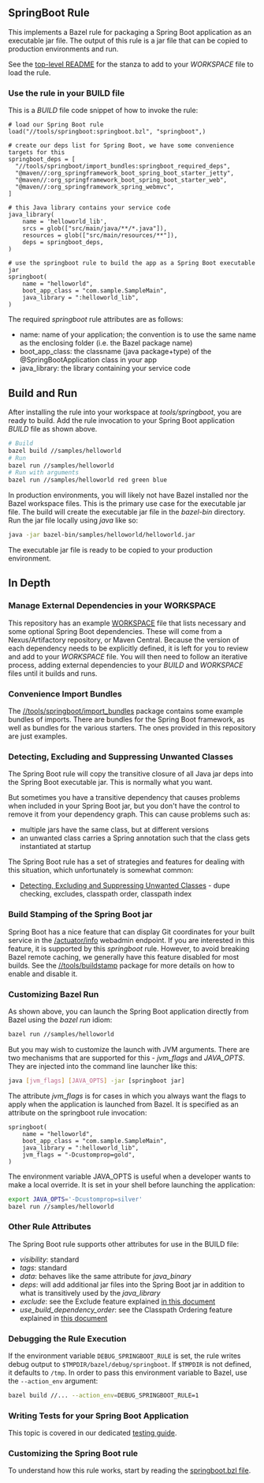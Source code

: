 ## SpringBoot Rule

This implements a Bazel rule for packaging a Spring Boot application as an executable jar file.
The output of this rule is a jar file that can be copied to production environments and run.

See the [top-level README](../../README.md) for the stanza to add to your *WORKSPACE* file to load the rule.

### Use the rule in your BUILD file

This is a *BUILD* file code snippet of how to invoke the rule:

```starlark
# load our Spring Boot rule
load("//tools/springboot:springboot.bzl", "springboot",)

# create our deps list for Spring Boot, we have some convenience targets for this
springboot_deps = [
  "//tools/springboot/import_bundles:springboot_required_deps",
  "@maven//:org_springframework_boot_spring_boot_starter_jetty",
  "@maven//:org_springframework_boot_spring_boot_starter_web",
  "@maven//:org_springframework_spring_webmvc",
]

# this Java library contains your service code
java_library(
    name = 'helloworld_lib',
    srcs = glob(["src/main/java/**/*.java"]),
    resources = glob(["src/main/resources/**"]),
    deps = springboot_deps,
)

# use the springboot rule to build the app as a Spring Boot executable jar
springboot(
    name = "helloworld",
    boot_app_class = "com.sample.SampleMain",
    java_library = ":helloworld_lib",
)
```

The required *springboot* rule attributes are as follows:

-  name:    name of your application; the convention is to use the same name as the enclosing folder (i.e. the Bazel package name)
-  boot_app_class:  the classname (java package+type) of the @SpringBootApplication class in your app
-  java_library: the library containing your service code

## Build and Run

After installing the rule into your workspace at *tools/springboot*, you are ready to build.
Add the rule invocation to your Spring Boot application *BUILD* file as shown above.
```bash
# Build
bazel build //samples/helloworld
# Run
bazel run //samples/helloworld
# Run with arguments
bazel run //samples/helloworld red green blue
```

In production environments, you will likely not have Bazel installed nor the Bazel workspace files.
This is the primary use case for the executable jar file.
The build will create the executable jar file in the *bazel-bin* directory.
Run the jar file locally using *java* like so:
```bash
java -jar bazel-bin/samples/helloworld/helloworld.jar
```

The executable jar file is ready to be copied to your production environment.


## In Depth

### Manage External Dependencies in your WORKSPACE

This repository has an example [WORKSPACE](../../external_deps.bzl) file that lists necessary and some optional Spring Boot dependencies.
These will come from a Nexus/Artifactory repository, or Maven Central.
Because the version of each dependency needs to be explicitly defined, it is left for you to review and add to your *WORKSPACE* file.
You will then need to follow an iterative process, adding external dependencies to your *BUILD* and *WORKSPACE* files until it builds and runs.

### Convenience Import Bundles

The [//tools/springboot/import_bundles](import_bundles) package contains some example bundles of imports.
There are bundles for the Spring Boot framework, as well as bundles for the various starters.
The ones provided in this repository are just examples.

### Detecting, Excluding and Suppressing Unwanted Classes

The Spring Boot rule will copy the transitive closure of all Java jar deps into the Spring Boot executable jar.
This is normally what you want.

But sometimes you have a transitive dependency that causes problems when included in your Spring Boot jar, but
  you don't have the control to remove it from your dependency graph.
This can cause problems such as:
- multiple jars have the same class, but at different versions
- an unwanted class carries a Spring annotation such that the class gets instantiated at startup

The Spring Boot rule has a set of strategies and features for dealing with this situation, which unfortunately
  is somewhat common:
- [Detecting, Excluding and Suppressing Unwanted Classes](unwanted_classes.md) - dupe checking, excludes, classpath order, classpath index

### Build Stamping of the Spring Boot jar

Spring Boot has a nice feature that can display Git coordinates for your built service in the
  [/actuator/info](https://docs.spring.io/spring-boot/docs/current/reference/html/production-ready-features.html#production-ready-endpoints) webadmin endpoint.
If you are interested in this feature, it is supported by this *springboot* rule.
However, to avoid breaking Bazel remote caching, we generally have this feature disabled for most builds.
See the [//tools/buildstamp](../buildstamp) package for more details on how to enable and disable it.


### Customizing Bazel Run

As shown above, you can launch the Spring Boot application directly from Bazel using the *bazel run* idiom:

```bash
bazel run //samples/helloworld
```

But you may wish to customize the launch with JVM arguments.
There are two mechanisms that are supported for this - *jvm_flags* and *JAVA_OPTS*.
They are injected into the command line launcher like this:

```bash
java [jvm_flags] [JAVA_OPTS] -jar [springboot jar]
```

The attribute *jvm_flags* is for cases in which you always want the flags to apply when the application is launched from Bazel.
It is specified as an attribute on the springboot rule invocation:

```starlark
springboot(
    name = "helloworld",
    boot_app_class = "com.sample.SampleMain",
    java_library = ":helloworld_lib",
    jvm_flags = "-Dcustomprop=gold",
)
```

The environment variable JAVA_OPTS is useful when a developer wants to make a local override.
It is set in your shell before launching the application:

```bash
export JAVA_OPTS='-Dcustomprop=silver'
bazel run //samples/helloworld
```

### Other Rule Attributes

The Spring Boot rule supports other attributes for use in the BUILD file:

- *visibility*: standard
- *tags*: standard
- *data*: behaves like the same attribute for *java_binary*
- *deps*: will add additional jar files into the Spring Boot jar in addition to what is transitively used by the *java_library*
- *exclude*: see the Exclude feature explained [in this document](unwanted_classes.md)
- *use_build_dependency_order*: see the Classpath Ordering feature explained in [this document](unwanted_classes.md)

### Debugging the Rule Execution

If the environment variable `DEBUG_SPRINGBOOT_RULE` is set, the rule writes debug output to `$TMPDIR/bazel/debug/springboot`.
If `$TMPDIR` is not defined, it defaults to `/tmp`.
In order to pass this environment variable to Bazel, use the `--action_env` argument:

```bash
bazel build //... --action_env=DEBUG_SPRINGBOOT_RULE=1
```

### Writing Tests for your Spring Boot Application

This topic is covered in our dedicated [testing guide](testing_springboot.md).

### Customizing the Spring Boot rule

To understand how this rule works, start by reading the [springboot.bzl file](springboot.bzl).
